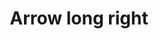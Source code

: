 ---
title: Arrow long right
tags: ["arrow", "long", "right", "direction", "movement", "horizontal", "line"]
icon: arrow-long-right
svg: '<svg xmlns="http://www.w3.org/2000/svg" width="24" height="24" fill="none" viewBox="0 0 24 24" stroke-width="1.5" stroke-linecap="round" stroke-linejoin="round" stroke="currentColor"><path d="m18 8 4 4m0 0-4 4m4-4H2"/></svg>'
---